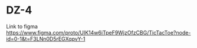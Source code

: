 # DZ-4

Link to figma
https://www.figma.com/proto/UIK14w6iTpeF9WjzOfzCBG/TicTacToe?node-id=0-1&t=F3LNn0D5rEGXqpvY-1

